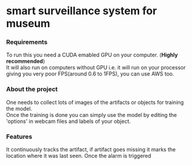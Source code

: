 # smart surveillance system for museum

<h3>Requirements</h3>
To run this you need a CUDA emabled GPU on your computer. (<b>Highly recommended</b>)<br>
It will also run on computers without GPU i.e. it will run on your processor giving you very poor FPS(around 0.6 to 1FPS), you can use AWS too.

<h3>About the project</h3>
One needs to collect lots of images of the artifacts or objects for training the model.
<br>
Once the training is done you can simply use the model by editing the 'options' in webcam files and labels of your object.
<br>

<h3>Features</h3>
It continuously tracks the artifact, if artifact goes missing it marks the location where it was last seen. Once the alarm is triggered 
